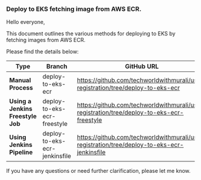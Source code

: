 ### Deploy to EKS fetching image from AWS ECR.

Hello everyone,

This document outlines the various methods for deploying to EKS by fetching images from AWS ECR.

Please find the details below:

| Type                          | Branch                                | GitHub URL                       |
|-------------------------------|---------------------------------------|----------------------------------|
| **Manual Process**                | deploy-to-eks-ecr               | https://github.com/techworldwithmurali/user-registration/tree/deploy-to-eks-ecr |
| **Using a Jenkins Freestyle Job** | deploy-to-eks-ecr-freestyle           | https://github.com/techworldwithmurali/user-registration/tree/deploy-to-eks-ecr-freestyle |
| **Using Jenkins Pipeline**        | deploy-to-eks-ecr-jenkinsfile | https://github.com/techworldwithmurali/user-registration/tree/deploy-to-eks-ecr-jenkinsfile |

If you have any questions or need further clarification, please let me know.
